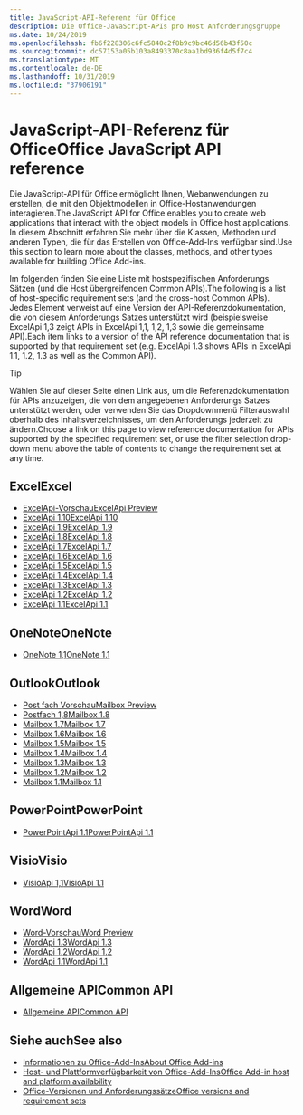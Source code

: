 ```yaml
---
title: JavaScript-API-Referenz für Office
description: Die Office-JavaScript-APIs pro Host Anforderungsgruppe
ms.date: 10/24/2019
ms.openlocfilehash: fb6f228306c6fc5840c2f8b9c9bc46d56b43f50c
ms.sourcegitcommit: dc57153a05b103a8493370c8aa1bd936f4d5f7c4
ms.translationtype: MT
ms.contentlocale: de-DE
ms.lasthandoff: 10/31/2019
ms.locfileid: "37906191"
---
```

# <a name="office-javascript-api-reference"></a><span data-ttu-id="8e796-103">JavaScript-API-Referenz für Office</span><span class="sxs-lookup"><span data-stu-id="8e796-103">Office JavaScript API reference</span></span>

<span data-ttu-id="8e796-104">Die JavaScript-API für Office ermöglicht Ihnen, Webanwendungen zu erstellen, die mit den Objektmodellen in Office-Hostanwendungen interagieren.</span><span class="sxs-lookup"><span data-stu-id="8e796-104">The JavaScript API for Office enables you to create web applications that interact with the object models in Office host applications.</span></span> <span data-ttu-id="8e796-105">In diesem Abschnitt erfahren Sie mehr über die Klassen, Methoden und anderen Typen, die für das Erstellen von Office-Add-Ins verfügbar sind.</span><span class="sxs-lookup"><span data-stu-id="8e796-105">Use this section to learn more about the classes, methods, and other types available for building Office Add-ins.</span></span>

<span data-ttu-id="8e796-106">Im folgenden finden Sie eine Liste mit hostspezifischen Anforderungs Sätzen (und die Host übergreifenden Common APIs).</span><span class="sxs-lookup"><span data-stu-id="8e796-106">The following is a list of host-specific requirement sets (and the cross-host Common APIs).</span></span> <span data-ttu-id="8e796-107">Jedes Element verweist auf eine Version der API-Referenzdokumentation, die von diesem Anforderungs Satzes unterstützt wird (beispielsweise ExcelApi 1,3 zeigt APIs in ExcelApi 1,1, 1,2, 1,3 sowie die gemeinsame API).</span><span class="sxs-lookup"><span data-stu-id="8e796-107">Each item links to a version of the API reference documentation that is supported by that requirement set (e.g. ExcelApi 1.3 shows APIs in ExcelApi 1.1, 1.2, 1.3 as well as the Common API).</span></span>

> [!TIP]
> <span data-ttu-id="8e796-108">Wählen Sie auf dieser Seite einen Link aus, um die Referenzdokumentation für APIs anzuzeigen, die von dem angegebenen Anforderungs Satzes unterstützt werden, oder verwenden Sie das Dropdownmenü Filterauswahl oberhalb des Inhaltsverzeichnisses, um den Anforderungs jederzeit zu ändern.</span><span class="sxs-lookup"><span data-stu-id="8e796-108">Choose a link on this page to view reference documentation for APIs supported by the specified requirement set, or use the filter selection drop-down menu above the table of contents to change the requirement set at any time.</span></span>

## <a name="excel"></a><span data-ttu-id="8e796-109">Excel</span><span class="sxs-lookup"><span data-stu-id="8e796-109">Excel</span></span>

- [<span data-ttu-id="8e796-110">ExcelApi-Vorschau</span><span class="sxs-lookup"><span data-stu-id="8e796-110">ExcelApi Preview</span></span>](/javascript/api/excel?view=excel-js-preview)
- [<span data-ttu-id="8e796-111">ExcelApi 1.10</span><span class="sxs-lookup"><span data-stu-id="8e796-111">ExcelApi 1.10</span></span>](/javascript/api/excel?view=excel-js-1.10)
- [<span data-ttu-id="8e796-112">ExcelApi 1.9</span><span class="sxs-lookup"><span data-stu-id="8e796-112">ExcelApi 1.9</span></span>](/javascript/api/excel?view=excel-js-1.9)
- [<span data-ttu-id="8e796-113">ExcelApi 1.8</span><span class="sxs-lookup"><span data-stu-id="8e796-113">ExcelApi 1.8</span></span>](/javascript/api/excel?view=excel-js-1.8)
- [<span data-ttu-id="8e796-114">ExcelApi 1.7</span><span class="sxs-lookup"><span data-stu-id="8e796-114">ExcelApi 1.7</span></span>](/javascript/api/excel?view=excel-js-1.7)
- [<span data-ttu-id="8e796-115">ExcelApi 1.6</span><span class="sxs-lookup"><span data-stu-id="8e796-115">ExcelApi 1.6</span></span>](/javascript/api/excel?view=excel-js-1.6)
- [<span data-ttu-id="8e796-116">ExcelApi 1.5</span><span class="sxs-lookup"><span data-stu-id="8e796-116">ExcelApi 1.5</span></span>](/javascript/api/excel?view=excel-js-1.5)
- [<span data-ttu-id="8e796-117">ExcelApi 1.4</span><span class="sxs-lookup"><span data-stu-id="8e796-117">ExcelApi 1.4</span></span>](/javascript/api/excel?view=excel-js-1.4)
- [<span data-ttu-id="8e796-118">ExcelApi 1.3</span><span class="sxs-lookup"><span data-stu-id="8e796-118">ExcelApi 1.3</span></span>](/javascript/api/excel?view=excel-js-1.3)
- [<span data-ttu-id="8e796-119">ExcelApi 1.2</span><span class="sxs-lookup"><span data-stu-id="8e796-119">ExcelApi 1.2</span></span>](/javascript/api/excel?view=excel-js-1.2)
- [<span data-ttu-id="8e796-120">ExcelApi 1.1</span><span class="sxs-lookup"><span data-stu-id="8e796-120">ExcelApi 1.1</span></span>](/javascript/api/excel?view=excel-js-1.1)

## <a name="onenote"></a><span data-ttu-id="8e796-121">OneNote</span><span class="sxs-lookup"><span data-stu-id="8e796-121">OneNote</span></span>

- [<span data-ttu-id="8e796-122">OneNote 1,1</span><span class="sxs-lookup"><span data-stu-id="8e796-122">OneNote 1.1</span></span>](/javascript/api/onenote?view=onenote-js-1.1)

## <a name="outlook"></a><span data-ttu-id="8e796-123">Outlook</span><span class="sxs-lookup"><span data-stu-id="8e796-123">Outlook</span></span>

- [<span data-ttu-id="8e796-124">Post fach Vorschau</span><span class="sxs-lookup"><span data-stu-id="8e796-124">Mailbox Preview</span></span>](/javascript/api/outlook?view=outlook-js-preview)
- [<span data-ttu-id="8e796-125">Postfach 1,8</span><span class="sxs-lookup"><span data-stu-id="8e796-125">Mailbox 1.8</span></span>](/javascript/api/outlook?view=outlook-js-1.8)
- [<span data-ttu-id="8e796-126">Mailbox 1.7</span><span class="sxs-lookup"><span data-stu-id="8e796-126">Mailbox 1.7</span></span>](/javascript/api/outlook?view=outlook-js-1.7)
- [<span data-ttu-id="8e796-127">Mailbox 1.6</span><span class="sxs-lookup"><span data-stu-id="8e796-127">Mailbox 1.6</span></span>](/javascript/api/outlook?view=outlook-js-1.6)
- [<span data-ttu-id="8e796-128">Mailbox 1.5</span><span class="sxs-lookup"><span data-stu-id="8e796-128">Mailbox 1.5</span></span>](/javascript/api/outlook?view=outlook-js-1.5)
- [<span data-ttu-id="8e796-129">Mailbox 1.4</span><span class="sxs-lookup"><span data-stu-id="8e796-129">Mailbox 1.4</span></span>](/javascript/api/outlook?view=outlook-js-1.4)
- [<span data-ttu-id="8e796-130">Mailbox 1.3</span><span class="sxs-lookup"><span data-stu-id="8e796-130">Mailbox 1.3</span></span>](/javascript/api/outlook?view=outlook-js-1.3)
- [<span data-ttu-id="8e796-131">Mailbox 1.2</span><span class="sxs-lookup"><span data-stu-id="8e796-131">Mailbox 1.2</span></span>](/javascript/api/outlook?view=outlook-js-1.2)
- [<span data-ttu-id="8e796-132">Mailbox 1.1</span><span class="sxs-lookup"><span data-stu-id="8e796-132">Mailbox 1.1</span></span>](/javascript/api/outlook?view=outlook-js-1.1)

## <a name="powerpoint"></a><span data-ttu-id="8e796-133">PowerPoint</span><span class="sxs-lookup"><span data-stu-id="8e796-133">PowerPoint</span></span>

- [<span data-ttu-id="8e796-134">PowerPointApi 1.1</span><span class="sxs-lookup"><span data-stu-id="8e796-134">PowerPointApi 1.1</span></span>](/javascript/api/powerpoint?view=powerpoint-js-1.1)

## <a name="visio"></a><span data-ttu-id="8e796-135">Visio</span><span class="sxs-lookup"><span data-stu-id="8e796-135">Visio</span></span>

- [<span data-ttu-id="8e796-136">VisioApi 1,1</span><span class="sxs-lookup"><span data-stu-id="8e796-136">VisioApi 1.1</span></span>](/javascript/api/visio?view=visio-js-1.1)

## <a name="word"></a><span data-ttu-id="8e796-137">Word</span><span class="sxs-lookup"><span data-stu-id="8e796-137">Word</span></span>

- [<span data-ttu-id="8e796-138">Word-Vorschau</span><span class="sxs-lookup"><span data-stu-id="8e796-138">Word Preview</span></span>](/javascript/api/word?view=word-js-preview)
- [<span data-ttu-id="8e796-139">WordApi 1.3</span><span class="sxs-lookup"><span data-stu-id="8e796-139">WordApi 1.3</span></span>](/javascript/api/word?view=word-js-1.3)
- [<span data-ttu-id="8e796-140">WordApi 1.2</span><span class="sxs-lookup"><span data-stu-id="8e796-140">WordApi 1.2</span></span>](/javascript/api/word?view=word-js-1.2)
- [<span data-ttu-id="8e796-141">WordApi 1.1</span><span class="sxs-lookup"><span data-stu-id="8e796-141">WordApi 1.1</span></span>](/javascript/api/word?view=word-js-1.1)

## <a name="common-api"></a><span data-ttu-id="8e796-142">Allgemeine API</span><span class="sxs-lookup"><span data-stu-id="8e796-142">Common API</span></span>

- [<span data-ttu-id="8e796-143">Allgemeine API</span><span class="sxs-lookup"><span data-stu-id="8e796-143">Common API</span></span>](/javascript/api/office?view=common-js)

## <a name="see-also"></a><span data-ttu-id="8e796-144">Siehe auch</span><span class="sxs-lookup"><span data-stu-id="8e796-144">See also</span></span>

- [<span data-ttu-id="8e796-145">Informationen zu Office-Add-Ins</span><span class="sxs-lookup"><span data-stu-id="8e796-145">About Office Add-ins</span></span>](/office/dev/add-ins/overview)
- [<span data-ttu-id="8e796-146">Host- und Plattformverfügbarkeit von Office-Add-Ins</span><span class="sxs-lookup"><span data-stu-id="8e796-146">Office Add-in host and platform availability</span></span>](/office/dev/add-ins/overview/office-add-in-availability)
- [<span data-ttu-id="8e796-147">Office-Versionen und Anforderungssätze</span><span class="sxs-lookup"><span data-stu-id="8e796-147">Office versions and requirement sets</span></span>](/office/dev/add-ins/develop/office-versions-and-requirement-sets)
